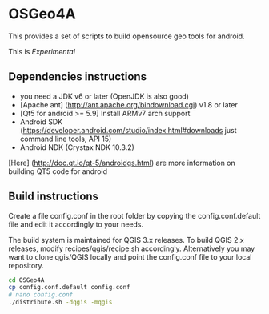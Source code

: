 OSGeo4A
==========

This provides a set of scripts to build opensource geo tools for android. 

This is *Experimental*

Dependencies instructions
-------------------------
- you need a JDK v6 or later (OpenJDK is also good)
- [Apache ant] (http://ant.apache.org/bindownload.cgi) v1.8 or later
- [Qt5 for android >= 5.9] Install ARMv7 arch support
- Android SDK (https://developer.android.com/studio/index.html#downloads just command line tools, API 15)
- Android NDK (Crystax NDK 10.3.2)

[Here] (http://doc.qt.io/qt-5/androidgs.html) are more information on building QT5 code for android

Build instructions
-----------
Create a file config.conf in the root folder by copying the config.conf.default
file and edit it accordingly to your needs.

The build system is maintained for QGIS 3.x releases. To build QGIS 2.x releases, modify recipes/qgis/recipe.sh
accordingly. Alternatively you may want to clone qgis/QGIS locally and point the config.conf file to your local 
repository.

```sh
cd OSGeo4A 
cp config.conf.default config.conf
# nano config.conf
./distribute.sh -dqgis -mqgis
```